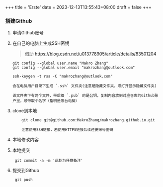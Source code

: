 +++
title = 'Erste'
date = 2023-12-13T13:55:43+08:00
draft = false
+++

### 搭建Github

1. 申请Github账号

2. 在自己的电脑上生成SSH密钥
    >借助 https://blog.csdn.net/u013778905/article/details/83501204

    ````
    git config --global user.name "Makro Zhang"
    git config --global user.email "makrozhang@outlook.com"

    ssh-keygen -t rsa -C "makrozhang@outlook.com"

    会在电脑用户目录下生成 `.ssh` 文件夹(注意是隐藏文件夹，须打开显示隐藏文件夹)

    该文件夹下有两个文件，带后缀 `.pub` 的是公钥，复制内容放到对应仓库的Github账户里，顺带取个名字（指明是哪台电脑）

3. clone到本地

    ````
        git clone git@github.com:MakroZhang/makrozhang.github.io.git

        注意使用SSH链接，若使用HTTPS链接后续还要账号密码

4. 本地修改内容

5. 本地提交

        git commit -a -m '此处为任意备注'

6. 提交到Github

        git push